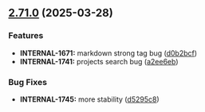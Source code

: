 ## [2.71.0](https://github.com/taskany-inc/issues/compare/v2.70.1...v2.71.0) (2025-03-28)


### Features

* **INTERNAL-1671:** markdown strong tag bug ([d0b2bcf](https://github.com/taskany-inc/issues/commit/d0b2bcf1906993d8972bc3ba3fa82db24574f49b))
* **INTERNAL-1741:** projects search bug ([a2ee6eb](https://github.com/taskany-inc/issues/commit/a2ee6ebd8069984f6d596e24fc6b383d65054834))


### Bug Fixes

* **INTERNAL-1745:** more stability ([d5295c8](https://github.com/taskany-inc/issues/commit/d5295c8d19d40be166e909fb38033882010b1f22))

